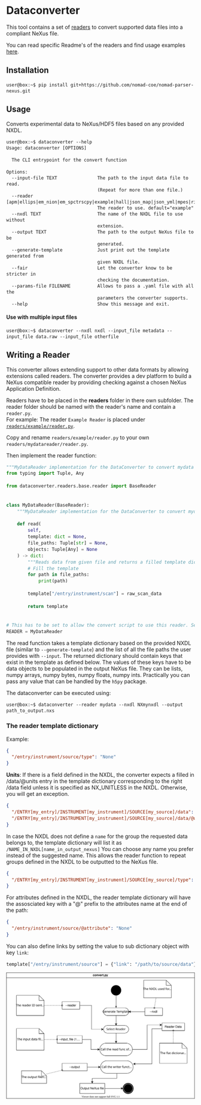 # Dataconverter

This tool contains a set of [readers](readers/) to convert supported data files into a compliant NeXus file.

You can read specific Readme's of the readers and find usage examples [here](../../examples/).

## Installation

```console
user@box:~$ pip install git+https://github.com/nomad-coe/nomad-parser-nexus.git
```

## Usage

Converts experimental data to NeXus/HDF5 files based on any provided NXDL.

```console
user@box:~$ dataconverter --help
Usage: dataconverter [OPTIONS]

  The CLI entrypoint for the convert function

Options:
  --input-file TEXT               The path to the input data file to read.
                                  (Repeat for more than one file.)
  --reader [apm|ellips|em_nion|em_spctrscpy|example|hall|json_map|json_yml|mpes|rii_database|transmission|xps]
                                  The reader to use. default="example"
  --nxdl TEXT                     The name of the NXDL file to use without
                                  extension.
  --output TEXT                   The path to the output NeXus file to be
                                  generated.
  --generate-template             Just print out the template generated from
                                  given NXDL file.
  --fair                          Let the converter know to be stricter in
                                  checking the documentation.
  --params-file FILENAME          Allows to pass a .yaml file with all the
                                  parameters the converter supports.
  --help                          Show this message and exit.
```

#### Use with multiple input files

```console
user@box:~$ dataconverter --nxdl nxdl --input_file metadata --input_file data.raw --input_file otherfile
```

## Writing a Reader

This converter allows extending support to other data formats by allowing extensions called readers.
The converter provides a dev platform to build a NeXus compatible reader by providing checking
against a chosen NeXus Application Definition.

Readers have to be placed in the **readers** folder in there own subfolder.
The reader folder should be named with the reader's name and contain a `reader.py`.\
For example: The reader `Example Reader` is placed under [`readers/example/reader.py`](readers/example/reader.py).

Copy and rename `readers/example/reader.py` to your own `readers/mydatareader/reader.py`.

Then implement the reader function:

```python
"""MyDataReader implementation for the DataConverter to convert mydata to NeXus."""
from typing import Tuple, Any

from dataconverter.readers.base.reader import BaseReader


class MyDataReader(BaseReader):
    """MyDataReader implementation for the DataConverter to convert mydata to NeXus."""

    def read(
        self,
        template: dict = None,
        file_paths: Tuple[str] = None,
        objects: Tuple[Any] = None
    ) -> dict:
        """Reads data from given file and returns a filled template dictionary"""
        # Fill the template
        for path in file_paths:
            print(path)

        template["/entry/instrument/scan"] = raw_scan_data

        return template


# This has to be set to allow the convert script to use this reader. Set it to "MyDataReader".
READER = MyDataReader

```

The read function takes a template dictionary based on the provided NXDL file (similar to `--generate-template`)
and the list of all the file paths the user provides with `--input`.
The returned dictionary should contain keys that exist in the template as defined below.
The values of these keys have to be data objects to be populated in the output NeXus file.
They can be lists, numpy arrays, numpy bytes, numpy floats, numpy ints. Practically you can pass any value
that can be handled by the `h5py` package.

The dataconverter can be executed using:

```console
user@box:~$ dataconverter --reader mydata --nxdl NXmynxdl --output path_to_output.nxs
```

### The reader template dictionary

Example:

```json
{
  "/entry/instrument/source/type": "None"
}
```

**Units**: If there is a field defined in the NXDL, the converter expects a filled in /data/@units entry in the template dictionary corresponding to the right /data field unless it is specified as NX_UNITLESS in the NXDL. Otherwise, you will get an exception.

```json
{
  "/ENTRY[my_entry]/INSTRUMENT[my_instrument]/SOURCE[my_source]/data": "None",
  "/ENTRY[my_entry]/INSTRUMENT[my_instrument]/SOURCE[my_source]/data/@units": "Should be set to a string value"
}
```

In case the NXDL does not define a `name` for the group the requested data belongs to, the template dictionary will list it as `/NAME_IN_NXDL[name_in_output_nexus]`
You can choose any name you prefer instead of the suggested name. This allows the reader function to repeat groups defined in the NXDL to be outputted to the NeXus file.

```json
{
  "/ENTRY[my_entry]/INSTRUMENT[my_instrument]/SOURCE[my_source]/type": "None"
}
```

For attributes defined in the NXDL, the reader template dictionary will have the assosciated key with a "@" prefix to the attributes name at the end of the path:

```json
{
  "/entry/instrument/source/@attribute": "None"
}
```

You can also define links by setting the value to sub dictionary object with key `link`:

```python
template["/entry/instrument/source"] = {"link": "/path/to/source/data"}
```

<img src="./convert_routine.svg" />
